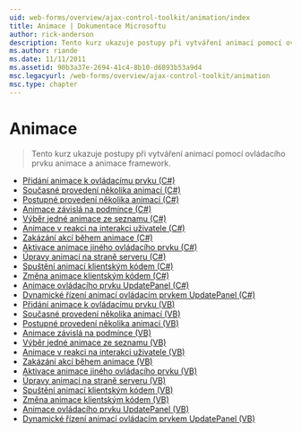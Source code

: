 ```yaml
---
uid: web-forms/overview/ajax-control-toolkit/animation/index
title: Animace | Dokumentace Microsoftu
author: rick-anderson
description: Tento kurz ukazuje postupy při vytváření animací pomocí ovládacího prvku animace a animace framework.
ms.author: riande
ms.date: 11/11/2011
ms.assetid: 90b3a37e-2694-41c4-8b10-d6893b53a9d4
msc.legacyurl: /web-forms/overview/ajax-control-toolkit/animation
msc.type: chapter
---
```

<a name="animation"></a>Animace
====================
> Tento kurz ukazuje postupy při vytváření animací pomocí ovládacího prvku animace a animace framework.


- [Přidání animace k ovládacímu prvku (C#)](adding-animation-to-a-control-cs.md)
- [Současné provedení několika animací (C#)](executing-several-animations-at-the-same-time-cs.md)
- [Postupné provedení několika animací (C#)](executing-several-animations-after-each-other-cs.md)
- [Animace závislá na podmínce (C#)](animation-depending-on-a-condition-cs.md)
- [Výběr jedné animace ze seznamu (C#)](picking-one-animation-out-of-a-list-cs.md)
- [Animace v reakci na interakci uživatele (C#)](animating-in-response-to-user-interaction-cs.md)
- [Zakázání akcí během animace (C#)](disabling-actions-during-animation-cs.md)
- [Aktivace animace jiného ovládacího prvku (C#)](triggering-an-animation-in-another-control-cs.md)
- [Úpravy animací na straně serveru (C#)](modifying-animations-from-the-server-side-cs.md)
- [Spuštění animací klientským kódem (C#)](executing-animations-using-client-side-code-cs.md)
- [Změna animace klientským kódem (C#)](changing-an-animation-using-client-side-code-cs.md)
- [Animace ovládacího prvku UpdatePanel (C#)](animating-an-updatepanel-control-cs.md)
- [Dynamické řízení animací ovládacím prvkem UpdatePanel (C#)](dynamically-controlling-updatepanel-animations-cs.md)
- [Přidání animace k ovládacímu prvku (VB)](adding-animation-to-a-control-vb.md)
- [Současné provedení několika animací (VB)](executing-several-animations-at-the-same-time-vb.md)
- [Postupné provedení několika animací (VB)](executing-several-animations-after-each-other-vb.md)
- [Animace závislá na podmínce (VB)](animation-depending-on-a-condition-vb.md)
- [Výběr jedné animace ze seznamu (VB)](picking-one-animation-out-of-a-list-vb.md)
- [Animace v reakci na interakci uživatele (VB)](animating-in-response-to-user-interaction-vb.md)
- [Zakázání akcí během animace (VB)](disabling-actions-during-animation-vb.md)
- [Aktivace animace jiného ovládacího prvku (VB)](triggering-an-animation-in-another-control-vb.md)
- [Úpravy animací na straně serveru (VB)](modifying-animations-from-the-server-side-vb.md)
- [Spuštění animací klientským kódem (VB)](executing-animations-using-client-side-code-vb.md)
- [Změna animace klientským kódem (VB)](changing-an-animation-using-client-side-code-vb.md)
- [Animace ovládacího prvku UpdatePanel (VB)](animating-an-updatepanel-control-vb.md)
- [Dynamické řízení animací ovládacím prvkem UpdatePanel (VB)](dynamically-controlling-updatepanel-animations-vb.md)

